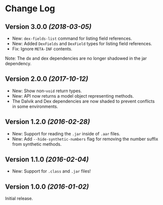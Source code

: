 Change Log
==========

Version 3.0.0 *(2018-03-05)*
----------------------------

 * New: `dex-fields-list` command for listing field references.
 * New: Added `DexFields` and `DexField` types for listing field references.
 * Fix: Ignore `META-INF` contents.

Note: The dx and dex dependencies are no longer shadowed in the jar dependency.


Version 2.0.0 *(2017-10-12)*
----------------------------

 * New: Show non-`void` return types.
 * New: API now returns a model object representing methods.
 * The Dalvik and Dex dependencies are now shaded to prevent conflicts in some environments.


Version 1.2.0 *(2016-02-28)*
----------------------------

 * New: Support for reading the `.jar` inside of `.aar` files.
 * New: Add `--hide-synthetic-numbers` flag for removing the number suffix from synthetic methods.


Version 1.1.0 *(2016-02-04)*
----------------------------

 * New: Support for `.class` and `.jar` files!


Version 1.0.0 *(2016-01-02)*
----------------------------

Initial release.
